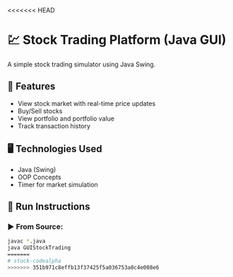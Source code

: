 <<<<<<< HEAD
# 💹 Stock Trading Platform (Java GUI)

A simple stock trading simulator using Java Swing.

## 🧠 Features

- View stock market with real-time price updates
- Buy/Sell stocks
- View portfolio and portfolio value
- Track transaction history

## 🖥️ Technologies Used

- Java (Swing)
- OOP Concepts
- Timer for market simulation

## 🚀 Run Instructions

### ▶️ From Source:
```bash
javac *.java
java GUIStockTrading
=======
# stock-codealpha
>>>>>>> 351b971c8effb13f37425f5a036753a0c4e008e6
